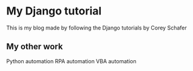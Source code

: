 # My Django tutorial
This is my blog made by following the Django tutorials by Corey Schafer

## My other work
Python automation
RPA automation
VBA automation